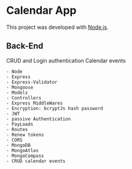 # Calendar App

This project was developed with [Node.js](https://nodejs.org/en/).

## Back-End

CRUD and Login authentication Calendar events

```
- Node
- Express
- Express-Validator
- Mongoose
- Models
- Controllers
- Express MiddleWares
- Encryption: bcryptJs hash password
- JWT
- passive Authentication
- PayLoads
- Routes
- Renew tokens
- CORS
- MongoDB
- MongoAtlas
- MongoCompass
- CRUD calendar events

```
